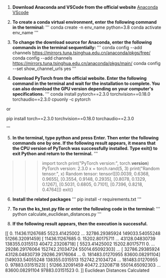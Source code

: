 1. **Download Anaconda and VSCode from the official website**
    [Anaconda](https://www.anaconda.com/)
    [VScode](https://code.visualstudio.com/)

2. **To create a conda virtual environment, enter the following command in the terminal:**
    '''
    conda create -n env_name python=3.8
    conda activate env_name
    '''

3. **To change the download source for Anaconda, enter the following commands in the terminal sequentially:**
    '''
    conda config --add channels https://mirrors.tuna.tsinghua.edu.cn/anaconda/pkgs/free/
    conda config --add channels https://mirrors.tuna.tsinghua.edu.cn/anaconda/pkgs/main/
    conda config --set show_channel_urls yes
    '''

4. **Download PyTorch from the official website. Enter the following command in the terminal and wait for the installation to complete. You can also download the GPU version depending on your computer's specifications.**
    '''
    conda install pytorch==2.3.0 torchvision==0.18.0 torchaudio==2.3.0 cpuonly -c pytorch

​       or

​       pip install torch==2.3.0 torchvision==0.18.0 torchaudio==2.3.0

​      '''

5. **In the terminal, type python and press Enter. Then enter the following commands one by one. If the following result appears, it means that the CPU version of PyTorch was successfully installed. Type exit() to exit Python and return to the terminal.**
    '''
>>> import torch
>>> print("PyTorch version:", torch.__version__)
PyTorch version: 2.3.0
>>> x = torch.rand(5, 3)
>>> print("Random tensor:", x)
Random tensor: tensor([[0.0039, 0.6368, 0.9655],
        [0.3554, 0.9148, 0.2935],
        [0.8078, 0.1329, 0.1267],
        [0.5031, 0.6805, 0.7101],
        [0.7396, 0.8218, 0.4764]])
>>> exit()

6. **Install the related packages**
    '''
    pip install -r requirements.txt
    '''

7. **To run the ks_test.py file or enter the following code in the terminal:**
    '''
    python calculate_euclidean_distances.py
    '''

8. **If the following result appears, then the execution is successful.**

  [[     0.          11436.11267685   5523.41425002 ...  32786.29385924
    149033.54055248  51266.32091459]
   [ 11436.11267685      0.          15202.80175711 ...  43128.04830739
    138355.0315513   40472.23208718]
   [  5523.41425002  15202.80175711      0.         ...  29286.29176064
    152742.21034724  55014.65092303]
   ...
   [ 32786.29385924  43128.04830739  29286.29176064 ...      0.
    181483.01270955  83600.08291104]
   [149033.54055248 138355.0315513  152742.21034724 ... 181483.01270955
         0.          97883.03151523]
   [ 51266.32091459  40472.23208718  55014.65092303 ...  83600.08291104
     97883.03151523      0.        ]]
  Euclidean Distances Calculated